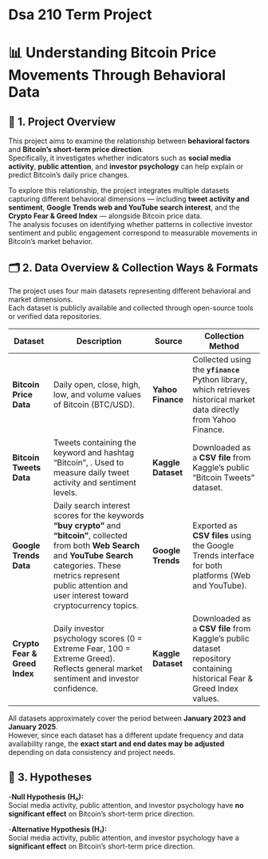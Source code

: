 # Dsa 210 Term Project

# 📊 **Understanding Bitcoin Price Movements Through Behavioral Data**

## 🧩 **1. Project Overview**

This project aims to examine the relationship between **behavioral factors** and **Bitcoin’s short-term price direction**.  
Specifically, it investigates whether indicators such as **social media activity**, **public attention**, and **investor psychology** can help explain or predict Bitcoin’s daily price changes.  

To explore this relationship, the project integrates multiple datasets capturing different behavioral dimensions — including **tweet activity and sentiment**, **Google Trends web and YouTube search interest**, and the **Crypto Fear & Greed Index** — alongside Bitcoin price data.  
The analysis focuses on identifying whether patterns in collective investor sentiment and public engagement correspond to measurable movements in Bitcoin’s market behavior.


## 🗂️ **2. Data Overview & Collection Ways & Formats**

The project uses four main datasets representing different behavioral and market dimensions.  
Each dataset is publicly available and collected through open-source tools or verified data repositories.

| Dataset | Description | Source | Collection Method |
|----------|--------------|---------|-------------------|
| **Bitcoin Price Data** | Daily open, close, high, low, and volume values of Bitcoin (BTC/USD).| **Yahoo Finance** | Collected using the **`yfinance`** Python library, which retrieves historical market data directly from Yahoo Finance. |
| **Bitcoin Tweets Data** | Tweets containing the keyword and hashtag “Bitcoin”, . Used to measure daily tweet activity and sentiment levels. | **Kaggle Dataset** | Downloaded as a **CSV file** from Kaggle’s public “Bitcoin Tweets” dataset. |
| **Google Trends Data** | Daily search interest scores for the keywords **“buy crypto”** and **“bitcoin”**, collected from both **Web Search** and **YouTube Search** categories. These metrics represent public attention and user interest toward cryptocurrency topics. | **Google Trends** | Exported as **CSV files** using the Google Trends interface for both platforms (Web and YouTube). |
| **Crypto Fear & Greed Index** | Daily investor psychology scores (0 = Extreme Fear, 100 = Extreme Greed). Reflects general market sentiment and investor confidence. | **Kaggle Dataset** | Downloaded as a **CSV file** from Kaggle’s public dataset repository containing historical Fear & Greed Index values. |

All datasets approximately cover the period between **January 2023 and January 2025**.  
However, since each dataset has a different update frequency and data availability range, the **exact start and end dates may be adjusted** depending on data consistency and project needs.

## 🎯 **3. Hypotheses**

-**Null Hypothesis (H₀):**  
 Social media activity, public attention, and investor psychology have **no significant effect** on Bitcoin’s short-term price direction.  

-**Alternative Hypothesis (H₁):**  
 Social media activity, public attention, and investor psychology have a **significant effect** on Bitcoin’s short-term price direction.

